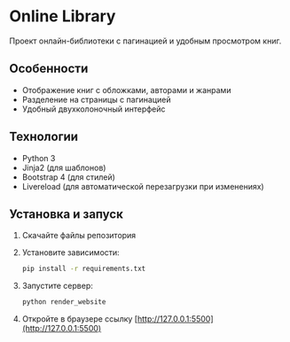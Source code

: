 # Online Library

Проект онлайн-библиотеки с пагинацией и удобным просмотром книг.

## Особенности

- Отображение книг с обложками, авторами и жанрами
- Разделение на страницы с пагинацией
- Удобный двухколоночный интерфейс

## Технологии

- Python 3
- Jinja2 (для шаблонов)
- Bootstrap 4 (для стилей)
- Livereload (для автоматической перезагрузки при изменениях)

## Установка и запуск

1. Скачайте файлы репозитория

2. Установите зависимости:
    ```bash
    pip install -r requirements.txt
    ```
3. Запустите сервер:
    ```bash
    python render_website
    ```
4. Откройте в браузере ссылку [http://127.0.0.1:5500](http://127.0.0.1:5500)